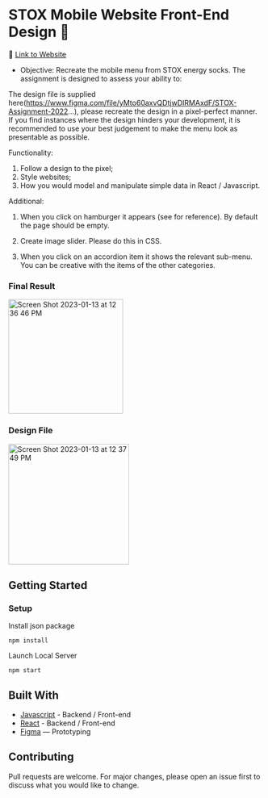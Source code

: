  # STOX Mobile Website Front-End Design 🚀

🔗  [Link to Website ](https://msinta.github.io/askphill/)

- Objective:
Recreate the mobile menu from STOX energy socks. The assignment is designed to assess your ability
to:

The design file is supplied here(https://www.figma.com/file/yMto60axvQDtjwDIRMAxdF/STOX-Assignment-2022...), please recreate the design in a pixel-perfect manner. If you find
instances where the design hinders your development, it is recommended to use your best judgement
to make the menu look as presentable as possible.

Functionality:
1. Follow a design to the pixel;
2. Style websites;
3. How you would model and manipulate simple data in React / Javascript.

Additional:
1. When you click on hamburger it appears (see for reference). By default the page
should be empty.

2. Create image slider. Please do this in CSS.

3. When you click on an accordion item it shows the relevant sub-menu. You can be creative with
the items of the other categories.


### Final Result
<img width="227" alt="Screen Shot 2023-01-13 at 12 36 46 PM" src="https://user-images.githubusercontent.com/114022804/212311623-35491259-6377-426f-ae5c-64e820499e35.png">

### Design File
<img width="239" alt="Screen Shot 2023-01-13 at 12 37 49 PM" src="https://user-images.githubusercontent.com/114022804/212311790-e114eafb-0771-4dbc-9e76-07aa5cd0875d.png">




## Getting Started
### Setup

Install json package
```
npm install
```
Launch Local Server
```
npm start
```


## Built With
- [Javascript](https://www.javascript.com/) - Backend / Front-end
- [React](https://reactjs.org/) - Backend / Front-end
- [Figma](https://www.figma.com) — Prototyping


## Contributing
Pull requests are welcome. For major changes, please open an issue first to discuss what you would like to change.



